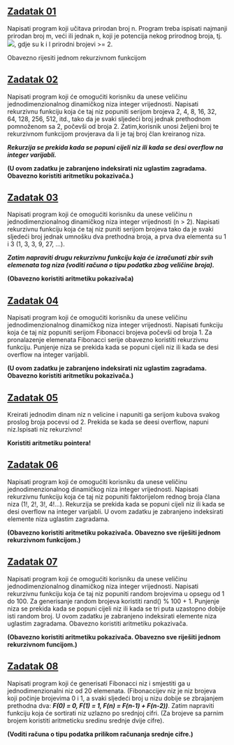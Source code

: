  ## [**Zadatak 01**](01.cpp)
 
 Napisati program koji učitava prirodan broj n. Program treba ispisati najmanji prirodan broj m, veći ili jednak n, koji je potencija nekog prirodnog broja,
tj.  <img src="https://render.githubusercontent.com/render/math?math=m=k^l">, gdje su k i l prirodni brojevi >= 2.

Obavezno rijesiti jednom rekurzivnom funkcijom
 
 ## [**Zadatak 02**](02.cpp)
 
 Napisati program koji će omogućiti korisniku da unese veličinu jednodimenzionalnog dinamičkog niza integer vrijednosti. Napisati rekurzivnu funkciju koja će taj niz popuniti serijom brojeva 2, 4, 8, 16, 32, 64, 128, 256, 512, itd., tako da je svaki sljedeći broj jednak prethodnom pomnoženom sa 2, počevši od broja 2. Zatim,korisnik unosi željeni broj te rekurzivnom funkcijom provjerava da li je taj broj član kreiranog niza. 
 
 ***Rekurzija se prekida kada se popuni cijeli niz ili kada se desi overflow na integer varijabli.***

**(U ovom zadatku je zabranjeno indeksirati niz uglastim zagradama. Obavezno koristiti aritmetiku pokazivača.)**

 ## [**Zadatak 03**](03.cpp)
 
 Napisati program koji će omogućiti korisniku da unese veličinu n jednodimenzionalnog dinamičkog niza integer vrijednosti (n > 2). Napisati rekurzivnu funkciju koja će taj niz puniti serijom brojeva tako da je svaki sljedeći broj jednak umnošku dva prethodna broja, a prva dva elementa su 1 i 3 (1, 3, 3, 9, 27, ...).

***Zatim napraviti drugu rekurzivnu funkciju koja će izračunati zbir svih elemenata tog niza (voditi računa o tipu podatka zbog veličine broja).***

**(Obavezno koristiti aritmetiku pokazivača)**

 ## [**Zadatak 04**](04.cpp)
 
 Napisati program koji će omogućiti korisniku da unese veličinu jednodimenzionalnog dinamičkog niza integer vrijednosti. Napisati funkciju koja će taj niz popuniti serijom Fibonacci brojeva počevši od broja 1. Za pronalazenje elemenata Fibonacci serije obavezno koristiti rekurzivnu funkciju. Punjenje niza se prekida kada se popuni cijeli niz ili kada se desi overflow na integer varijabli.

**(U ovom zadatku je zabranjeno indeksirati niz uglastim zagradama. Obavezno koristiti aritmetiku pokazivača.)**

 ## [**Zadatak 05**](05.cpp)
 
 Kreirati jednodim dinam niz n velicine i napuniti ga serijom kubova svakog proslog broja pocevsi od 2. Prekida se kada se deesi overflow, napuni niz.Ispisati niz rekurzivno!

**Koristiti aritmetiku pointera!**

 ## [**Zadatak 06**](06.cpp)
 
 Napisati program koji će omogućiti korisniku da unese veličinu jednodimenzionalnog dinamičkog niza integer vrijednosti. Napisati rekurzivnu funkciju koja će taj niz popuniti faktorijelom rednog broja člana niza (1!, 2!, 3!, 4!...). Rekurzija se prekida kada se popuni cijeli niz ili kada se desi overflow na integer varijabli. U ovom zadatku je zabranjeno indeksirati elemente niza uglastim zagradama.

**(Obavezno koristiti aritmetiku pokazivača. Obavezno sve riješiti jednom rekurzivnom funkcijom.)**

 ## [**Zadatak 07**](07.cpp)
 
 Napisati program koji će omogućiti korisniku da unese veličinu jednodimenzionalnog dinamičkog niza integer vrijednosti. Napisati rekurzivnu funkciju koja će taj niz popuniti random brojevima u opsegu od 1 do 100. Za generisanje random brojeva koristiti rand() % 100 + 1. Punjenje niza se prekida kada se popuni cijeli niz ili kada se tri puta uzastopno dobije isti random broj. U ovom zadatku je zabranjeno indeksirati elemente niza uglastim zagradama. Obavezno koristiti aritmetiku pokazivača.

**(Obavezno koristiti aritmetiku pokazivača. Obavezno sve riješiti jednom rekurzivnom funcijom.)**
 
 ## [**Zadatak 08**](08.cpp)
 
 Napisati program koji će generisati Fibonacci niz i smjestiti ga u jednodimenzionalni niz od 20 elemenata. (Fibonaccijev niz je niz brojeva koji počinje brojevima 0 i 1, a svaki sljedeći broj u nizu dobije se zbrajanjem prethodna dva: ***F(0) = 0, F(1) = 1, F(n) = F(n-1) + F(n-2))***. Zatim napraviti funkciju koja će sortirati niz uzlazno po srednjoj cifri. (Za brojeve sa parnim brojem koristiti aritmeticku sredinu srednje dvije cifre).

**(Voditi računa o tipu podatka prilikom računanja srednje cifre.)**
